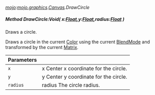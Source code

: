 _[mojo](../../modules/mojo/mojo-module.md):[mojo.graphics](../../modules/mojo/mojo-graphics.md).[Canvas](../../modules/mojo/mojo-graphics-canvas.md).DrawCircle_
##### Method DrawCircle:Void( x:[Float](../../modules/wonkey/wonkey-types-float.md),y:[Float](../../modules/wonkey/wonkey-types-float.md),radius:[Float](../../modules/wonkey/wonkey-types-float.md) )
Draws a circle.

Draws a circle in the current [Color](mojo-graphics-canvas-color.md) using the current [BlendMode](mojo-graphics-canvas-blendmode.md) and transformed by the current [Matrix](mojo-graphics-canvas-matrix.md).

| Parameters |    |
|:-----------|:---|
| `x` | x Center x coordinate for the circle. |
| `y` | y Center y coordinate for the circle. |
| `radius` | radius The circle radius. |
